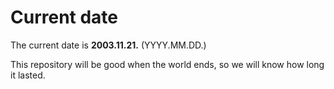 # Current date

The current date is **2003.11.21.** (YYYY.MM.DD.)

This repository will be good when the world ends, so we will know how long it lasted.